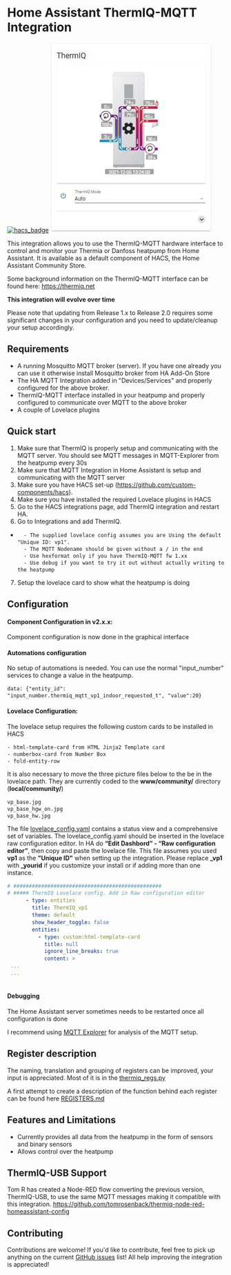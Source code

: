 # Home Assistant ThermIQ-MQTT Integration
[![hacs_badge](https://img.shields.io/badge/HACS-Default-orange.svg)](https://github.com/custom-components/hacs)
![Screenshot](docs/Lovelace1.jpg)

This integration allows you to use the ThermIQ-MQTT hardware interface to control and monitor your Thermia or Danfoss heatpump from Home Assistant. It is available as a default component of HACS, the Home Assistant Community Store.

Some background information on the ThermIQ-MQTT interface can be found here:
https://thermiq.net

**This integration will evolve over time**

Please note that updating from Release 1.x to Release 2.0 requires some significant changes in your configuration and you need to update/cleanup your setup accordingly.


## Requirements

- A running Mosquitto MQTT broker (server). If you have one already you can use it otherwise install Mosquitto broker from HA Add-On Store
- The HA MQTT Integration added in "Devices/Services" and properly configured for the above broker.
- ThermIQ-MQTT interface installed in your heatpump and properly configured to communicate over MQTT to the above broker
- A couple of Lovelace plugins

## Quick start
1. Make sure that ThermIQ is properly setup and communicating with the MQTT server. You should see MQTT messages in MQTT-Explorer from the heatpump every 30s
2. Make sure that MQTT Integration in Home Assistant is setup and communicating with the MQTT server
3. Make sure you have HACS set-up (https://github.com/custom-components/hacs).
4. Make sure you have installed the required Lovelace plugins in HACS
5. Go to the HACS integrations page, add ThermIQ integration and restart HA.
6. Go to Integrations and add ThermIQ.
-
        - The supplied lovelace config assumes you are Using the default "Unique ID: vp1".
        - The MQTT Nodename should be given without a / in the end
        - Use hexformat only if you have ThermIQ-MQTT fw 1.xx
        - Use debug if you want to try it out without actually writing to the heatpump
7. Setup the lovelace card to show what the heatpump is doing

## Configuration
#### Component Configuration in v2.x.x:
Component configuration is now done in the graphical interface

#### Automations configuration
No setup of automations is needed. You can use the normal "input_number" services to change a value in the heatpump.

```service: input_number.set_value
data: {"entity_id": "input_number.thermiq_mqtt_vp1_indoor_requested_t", "value":20}
```

#### Lovelace Configuration:
The lovelace setup requires the following custom cards to be installed in HACS
```
- html-template-card from HTML Jinja2 Template card
- numberbox-card from Number Box
- fold-entity-row
```
 It is also necessary to move the three picture files below to the be in the lovelace path. They are currently coded to the **www/community/** directory (**local/community/**)
 ```
 vp_base.jpg
 vp_base_hgw_on.jpg
 vp_base_hw.jpg
 ```

The file [lovelace_config.yaml](https://github.com/ThermIQ/thermiq_mqtt-ha/blob/master/lovelace_config.yaml) contains a status view and a comprehensive set of variables. The lovelace_config.yaml should be inserted in the lovelace raw configuration editor. In HA do **“Edit Dashbord” - “Raw configuration editor”**, then copy and paste the lovelace file. This file assumes you used **vp1** as the **"Unique ID"** when setting up the integration. Please replace **_vp1** with **_yourid** if you customize your install or if adding more than one instance.

```yaml
# ################################################
# ##### ThermIQ Lovelace config. Add in Raw configuration editor
      - type: entities
        title: ThermIQ_vp1
        theme: default
        show_header_toggle: false
        entities:
          - type: custom:html-template-card
            title: null
            ignore_line_breaks: true
            content: >
 ...
 ...
 
```


#### Debugging
The Home Assistant server sometimes needs to be restarted once all configuration is done

I recommend using [MQTT Explorer](https://mqtt-explorer.com/) for analysis of the MQTT setup.

## Register description
The naming, translation and grouping of registers can be improved, your input is appreciated. Most of it is in the [thermiq_regs.py](https://github.com/ThermIQ/thermiq_mqtt-ha/blob/master/custom_components/thermiq_mqtt/heatpump/thermiq_regs.py)  

A first attempt to create a description of the function behind each register can be found here
[REGISTERS.md](https://github.com/ThermIQ/thermiq_mqtt-ha/blob/master/REGISTERS.md)


## Features and Limitations
- Currently provides all data from the heatpump in the form of sensors and binary sensors
- Allows control over the heatpump 


## ThermIQ-USB Support
Tom R has created a Node-RED flow converting the previous version, ThermIQ-USB, to use the same MQTT messages making it compatible with this integration.
https://github.com/tomrosenback/thermiq-node-red-homeassistant-config

## Contributing
Contributions are welcome! If you'd like to contribute, feel free to pick up anything on the current [GitHub issues](https://github.com/ThermIQ/thermiq_mqtt-ha/issues) list!
All help improving the integration is appreciated!



